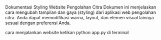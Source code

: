 Dokumentasi Styling Website Pengolahan Citra
Dokumen ini menjelaskan cara mengubah tampilan dan gaya (styling) dari aplikasi web pengolahan citra. Anda dapat memodifikasi warna, layout, dan elemen visual lainnya sesuai dengan preferensi Anda.

cara menjalankan website
ketikan python app.py di terminal
